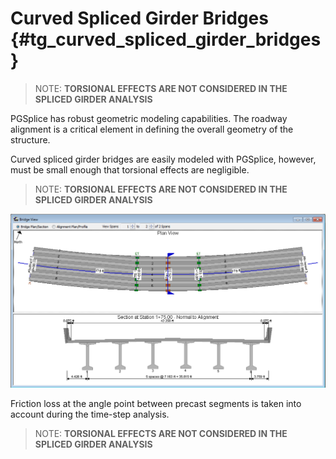 Curved Spliced Girder Bridges {#tg_curved_spliced_girder_bridges}
======================================
> NOTE: **TORSIONAL EFFECTS ARE NOT CONSIDERED IN THE SPLICED GIRDER ANALYSIS**

PGSplice has robust geometric modeling capabilities. The roadway alignment is a critical element in defining the overall geometry of the structure.

Curved spliced girder bridges are easily modeled with PGSplice, however, must be small enough that torsional effects are negligible.

> NOTE: **TORSIONAL EFFECTS ARE NOT CONSIDERED IN THE SPLICED GIRDER ANALYSIS**

![](CurvedSplicedGirderBridge.png)

Friction loss at the angle point between precast segments is taken into account during the time-step analysis.

> NOTE: **TORSIONAL EFFECTS ARE NOT CONSIDERED IN THE SPLICED GIRDER ANALYSIS**

